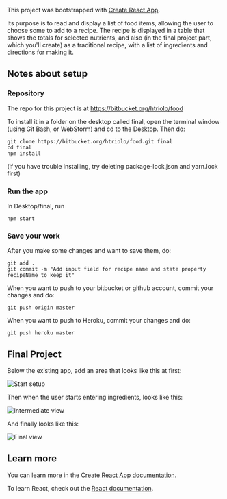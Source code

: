 This project was bootstrapped with [Create React App](https://github.com/facebook/create-react-app).

Its purpose is to read and display a list of food items, allowing the user to choose some to add to a recipe. The recipe is displayed in a table that shows the totals for selected nutrients, and also (in the final project part, which you'll create) as a traditional recipe, with a list of ingredients and directions for making it.

## Notes about setup

### Repository
The repo for this project is at https://bitbucket.org/htriolo/food

To install it in a folder on the desktop called final, open the terminal window (using Git Bash, or WebStorm) and cd to the Desktop.  Then do:

```
git clone https://bitbucket.org/htriolo/food.git final
cd final
npm install
```

(if you have trouble installing, try deleting package-lock.json and yarn.lock first)

### Run the app
In Desktop/final, run 
```
npm start
```

### Save your work
After you make some changes and want to save them, do:
```
git add .
git commit -m "Add input field for recipe name and state property recipeName to keep it"
```

When you want to push to your bitbucket or github account, commit your changes and do:
```
git push origin master
```

When you want to push to Heroku, commit your changes and do:
```
git push heroku master
```


## Final Project

Below the existing app, add an area that looks like this at first:

![Start setup](https://s3-us-west-1.amazonaws.com/lfm-general/mc2019/screen1.png)

Then when the user starts entering ingredients, looks like this:

![Intermediate view](https://s3-us-west-1.amazonaws.com/lfm-general/mc2019/screen2.png)

And finally looks like this:

![Final view](https://s3-us-west-1.amazonaws.com/lfm-general/mc2019/screen3.png)

## Learn more

You can learn more in the [Create React App documentation](https://facebook.github.io/create-react-app/docs/getting-started).

To learn React, check out the [React documentation](https://reactjs.org/).
